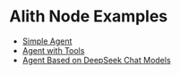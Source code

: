 # Alith Node Examples

- [Simple Agent](./agent.ts)
- [Agent with Tools](./agent_with_tools.ts)
- [Agent Based on DeepSeek Chat Models](./agent_deepseek.ts)
